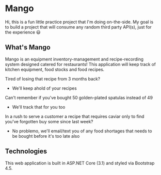 # Mango

Hi, this is a fun little practice project that I'm doing on-the-side. My goal is to build a project that will consume any random third party API(s), just for the experience :smiley:

## What's Mango

Mango is an equipment inventory-management and recipe-recording system designed catered for restaurants! This application will keep track of kitchen equipment, food stocks and food recipes.

Tired of losing that recipe from 3 months back?
- We'll keep ahold of your recipes

Can't remember if you've bought 50 golden-plated spatulas instead of 49
- We'll track that for you too

In a rush to serve a customer a recipe that requires caviar only to find you've forgotten buy some since last week?
- No problemo, we'll email/text you of any food shortages that needs to be bought before it's too late also

## Technologies

This web application is built in ASP.NET Core (3.1) and styled via Bootstrap 4.5.
